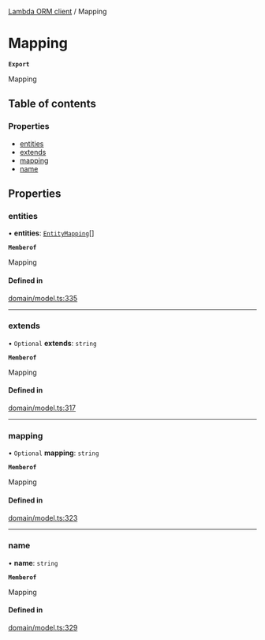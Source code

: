 [Lambda ORM client](../README.md) / Mapping

# Mapping

**`Export`**

Mapping

## Table of contents

### Properties

- [entities](Mapping.md#entities)
- [extends](Mapping.md#extends)
- [mapping](Mapping.md#mapping)
- [name](Mapping.md#name)

## Properties

### entities

• **entities**: [`EntityMapping`](EntityMapping.md)[]

**`Memberof`**

Mapping

#### Defined in

[domain/model.ts:335](https://github.com/FlavioLionelRita/lambdaorm-client-node/blob/accb0c4/src/lib/domain/model.ts#L335)

___

### extends

• `Optional` **extends**: `string`

**`Memberof`**

Mapping

#### Defined in

[domain/model.ts:317](https://github.com/FlavioLionelRita/lambdaorm-client-node/blob/accb0c4/src/lib/domain/model.ts#L317)

___

### mapping

• `Optional` **mapping**: `string`

**`Memberof`**

Mapping

#### Defined in

[domain/model.ts:323](https://github.com/FlavioLionelRita/lambdaorm-client-node/blob/accb0c4/src/lib/domain/model.ts#L323)

___

### name

• **name**: `string`

**`Memberof`**

Mapping

#### Defined in

[domain/model.ts:329](https://github.com/FlavioLionelRita/lambdaorm-client-node/blob/accb0c4/src/lib/domain/model.ts#L329)
